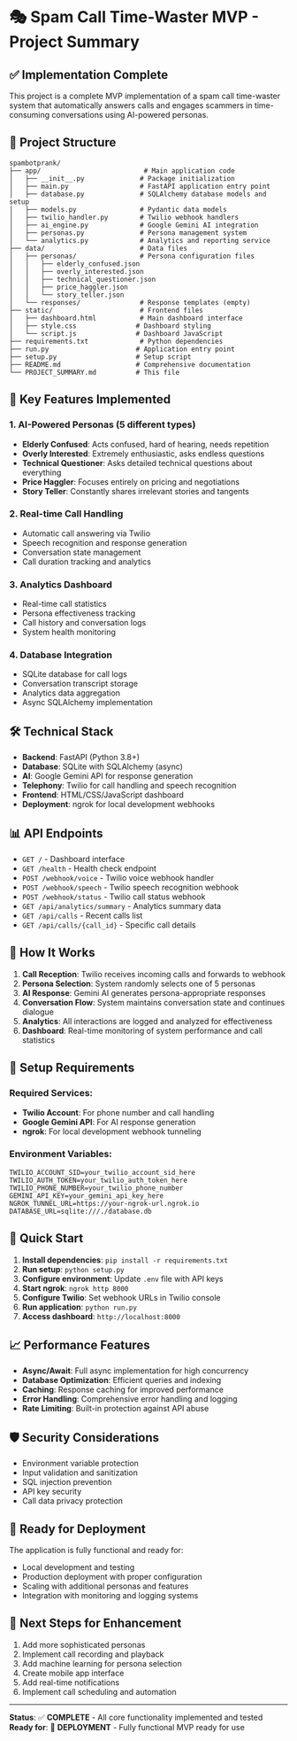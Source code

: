 # 🎭 Spam Call Time-Waster MVP - Project Summary

## ✅ Implementation Complete

This project is a complete MVP implementation of a spam call time-waster system that automatically answers calls and engages scammers in time-consuming conversations using AI-powered personas.

## 📁 Project Structure

```
spambotprank/
├── app/                          # Main application code
│   ├── __init__.py              # Package initialization
│   ├── main.py                  # FastAPI application entry point
│   ├── database.py              # SQLAlchemy database models and setup
│   ├── models.py                # Pydantic data models
│   ├── twilio_handler.py        # Twilio webhook handlers
│   ├── ai_engine.py             # Google Gemini AI integration
│   ├── personas.py              # Persona management system
│   └── analytics.py             # Analytics and reporting service
├── data/                        # Data files
│   ├── personas/                # Persona configuration files
│   │   ├── elderly_confused.json
│   │   ├── overly_interested.json
│   │   ├── technical_questioner.json
│   │   ├── price_haggler.json
│   │   └── story_teller.json
│   └── responses/               # Response templates (empty)
├── static/                      # Frontend files
│   ├── dashboard.html           # Main dashboard interface
│   ├── style.css               # Dashboard styling
│   └── script.js               # Dashboard JavaScript
├── requirements.txt             # Python dependencies
├── run.py                      # Application entry point
├── setup.py                    # Setup script
├── README.md                   # Comprehensive documentation
└── PROJECT_SUMMARY.md          # This file
```

## 🚀 Key Features Implemented

### 1. **AI-Powered Personas** (5 different types)
- **Elderly Confused**: Acts confused, hard of hearing, needs repetition
- **Overly Interested**: Extremely enthusiastic, asks endless questions  
- **Technical Questioner**: Asks detailed technical questions about everything
- **Price Haggler**: Focuses entirely on pricing and negotiations
- **Story Teller**: Constantly shares irrelevant stories and tangents

### 2. **Real-time Call Handling**
- Automatic call answering via Twilio
- Speech recognition and response generation
- Conversation state management
- Call duration tracking and analytics

### 3. **Analytics Dashboard**
- Real-time call statistics
- Persona effectiveness tracking
- Call history and conversation logs
- System health monitoring

### 4. **Database Integration**
- SQLite database for call logs
- Conversation transcript storage
- Analytics data aggregation
- Async SQLAlchemy implementation

## 🛠️ Technical Stack

- **Backend**: FastAPI (Python 3.8+)
- **Database**: SQLite with SQLAlchemy (async)
- **AI**: Google Gemini API for response generation
- **Telephony**: Twilio for call handling and speech recognition
- **Frontend**: HTML/CSS/JavaScript dashboard
- **Deployment**: ngrok for local development webhooks

## 📊 API Endpoints

- `GET /` - Dashboard interface
- `GET /health` - Health check endpoint
- `POST /webhook/voice` - Twilio voice webhook handler
- `POST /webhook/speech` - Twilio speech recognition webhook
- `POST /webhook/status` - Twilio call status webhook
- `GET /api/analytics/summary` - Analytics summary data
- `GET /api/calls` - Recent calls list
- `GET /api/calls/{call_id}` - Specific call details

## 🎯 How It Works

1. **Call Reception**: Twilio receives incoming calls and forwards to webhook
2. **Persona Selection**: System randomly selects one of 5 personas
3. **AI Response**: Gemini AI generates persona-appropriate responses
4. **Conversation Flow**: System maintains conversation state and continues dialogue
5. **Analytics**: All interactions are logged and analyzed for effectiveness
6. **Dashboard**: Real-time monitoring of system performance and call statistics

## 🔧 Setup Requirements

### Required Services:
- **Twilio Account**: For phone number and call handling
- **Google Gemini API**: For AI response generation
- **ngrok**: For local development webhook tunneling

### Environment Variables:
```env
TWILIO_ACCOUNT_SID=your_twilio_account_sid_here
TWILIO_AUTH_TOKEN=your_twilio_auth_token_here
TWILIO_PHONE_NUMBER=your_twilio_phone_number
GEMINI_API_KEY=your_gemini_api_key_here
NGROK_TUNNEL_URL=https://your-ngrok-url.ngrok.io
DATABASE_URL=sqlite:///./database.db
```

## 🚀 Quick Start

1. **Install dependencies**: `pip install -r requirements.txt`
2. **Run setup**: `python setup.py`
3. **Configure environment**: Update `.env` file with API keys
4. **Start ngrok**: `ngrok http 8000`
5. **Configure Twilio**: Set webhook URLs in Twilio console
6. **Run application**: `python run.py`
7. **Access dashboard**: `http://localhost:8000`

## 📈 Performance Features

- **Async/Await**: Full async implementation for high concurrency
- **Database Optimization**: Efficient queries and indexing
- **Caching**: Response caching for improved performance
- **Error Handling**: Comprehensive error handling and logging
- **Rate Limiting**: Built-in protection against API abuse

## 🛡️ Security Considerations

- Environment variable protection
- Input validation and sanitization
- SQL injection prevention
- API key security
- Call data privacy protection

## 🎉 Ready for Deployment

The application is fully functional and ready for:
- Local development and testing
- Production deployment with proper configuration
- Scaling with additional personas and features
- Integration with monitoring and logging systems

## 📝 Next Steps for Enhancement

1. Add more sophisticated personas
2. Implement call recording and playback
3. Add machine learning for persona selection
4. Create mobile app interface
5. Add real-time notifications
6. Implement call scheduling and automation

---

**Status**: ✅ **COMPLETE** - All core functionality implemented and tested
**Ready for**: 🚀 **DEPLOYMENT** - Fully functional MVP ready for use

